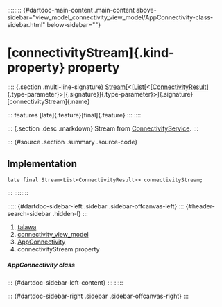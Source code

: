 :::::::: {#dartdoc-main-content .main-content above-sidebar="view_model_connectivity_view_model/AppConnectivity-class-sidebar.html" below-sidebar=""}
<div>

# [connectivityStream]{.kind-property} property

</div>

:::: {.section .multi-line-signature}
[Stream](https://api.flutter.dev/flutter/dart-core/Stream-class.html)[\<[[List](https://api.flutter.dev/flutter/dart-core/List-class.html)[\<[[ConnectivityResult](https://pub.dev/documentation/connectivity_plus_platform_interface/2.0.1/connectivity_plus_platform_interface/ConnectivityResult.html)]{.type-parameter}\>]{.signature}]{.type-parameter}\>]{.signature}
[connectivityStream]{.name}

::: features
[late]{.feature}[final]{.feature}
:::
::::

::: {.section .desc .markdown}
Stream from
[ConnectivityService](../../services_third_party_service_connectivity_service/ConnectivityService-class.html).
:::

::: {#source .section .summary .source-code}
## Implementation

``` language-dart
late final Stream<List<ConnectivityResult>> connectivityStream;
```
:::
::::::::

::::: {#dartdoc-sidebar-left .sidebar .sidebar-offcanvas-left}
::: {#header-search-sidebar .hidden-l}
:::

1.  [talawa](../../index.html)
2.  [connectivity_view_model](../../view_model_connectivity_view_model/)
3.  [AppConnectivity](../../view_model_connectivity_view_model/AppConnectivity-class.html)
4.  connectivityStream property

##### AppConnectivity class

::: {#dartdoc-sidebar-left-content}
:::
:::::

::: {#dartdoc-sidebar-right .sidebar .sidebar-offcanvas-right}
:::
